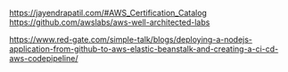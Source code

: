 
https://jayendrapatil.com/#AWS_Certification_Catalog
https://github.com/awslabs/aws-well-architected-labs



https://www.red-gate.com/simple-talk/blogs/deploying-a-nodejs-application-from-github-to-aws-elastic-beanstalk-and-creating-a-ci-cd-aws-codepipeline/

